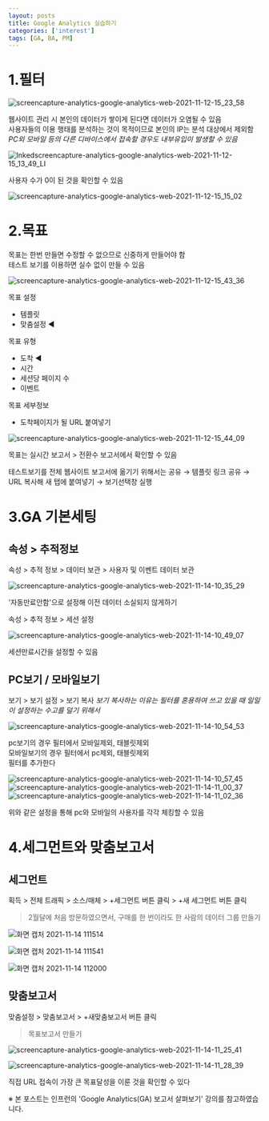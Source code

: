 ```yaml
---
layout: posts
title: Google Analytics 실습하기
categories: ['interest']
tags: [GA, BA, PM]
---
```


1.필터
====
![screencapture-analytics-google-analytics-web-2021-11-12-15_23_58](https://user-images.githubusercontent.com/86539195/141420331-ff434ec4-b206-473f-9d0d-b1631e26c1ff.png)

웹사이트 관리 시 본인의 데이터가 쌓이게 된다면 데이터가 오염될 수 있음   
사용자들의 이용 행태를 분석하는 것이 목적이므로 본인의 IP는 분석 대상에서 제외함   
*PC외 모바일 등의 다른 디바이스에서 접속할 경우도 내부유입이 발생할 수 있음*

![Inkedscreencapture-analytics-google-analytics-web-2021-11-12-15_13_49_LI](https://user-images.githubusercontent.com/86539195/141420184-58580542-0e6a-487b-bb3d-25343b5d4628.jpg)

사용자 수가 0이 된 것을 확인할 수 있음

![screencapture-analytics-google-analytics-web-2021-11-12-15_15_02](https://user-images.githubusercontent.com/86539195/141420079-12b15e90-4b30-45f8-90a9-0addb936c5f2.png)


2.목표
===
목표는 한번 만들면 수정할 수 없으므로 신중하게 만들어야 함   
테스트 보기를 이용하면 실수 없이 만들 수 있음   

![screencapture-analytics-google-analytics-web-2021-11-12-15_43_36](https://user-images.githubusercontent.com/86539195/141422444-d84d2ce2-69ad-4f4e-800c-07e4a2e2290a.png)

목표 설정
- 템플릿
- 맞춤설정 ◀

목표 유형
- 도착 ◀
- 시간
- 세션당 페이지 수
- 이벤트

목표 세부정보
- 도착페이지가 될 URL 붙여넣기

![screencapture-analytics-google-analytics-web-2021-11-12-15_44_09](https://user-images.githubusercontent.com/86539195/141422453-1f0577a9-cdbc-419c-8869-78e71f7bcc82.png)

목표는 실시간 보고서 > 전환수 보고서에서 확인할 수 있음

테스트보기를 전체 웹사이트 보고서에 옮기기 위해서는 공유 → 템플릿 링크 공유 → URL 복사해 새 탭에 붙여넣기 → 보기선택창 실행


3.GA 기본세팅
====

속성 > 추적정보
-----

속성 > 추적 정보 > 데이터 보관 > 사용자 및 이벤트 데이터 보관

![screencapture-analytics-google-analytics-web-2021-11-14-10_35_29](https://user-images.githubusercontent.com/86539195/141664331-1b6d5034-6dc4-4ae8-9de8-65ad6cb7be64.png)

'자동만료안함'으로 설정해 이전 데이터 소실되지 않게하기


속성 > 추적 정보 > 세션 설정

![screencapture-analytics-google-analytics-web-2021-11-14-10_49_07](https://user-images.githubusercontent.com/86539195/141664364-bc95df87-e2bc-46f0-aa7a-30f2705d8460.png)

세션만료시간을 설정할 수 있음

PC보기 / 모바일보기
-----
보기 > 보기 설정 > 보기 복사
*보기 복사하는 이유는 필터를 혼용하여 쓰고 있을 때 일일이 설정하는 수고를 덜기 위해서*

![screencapture-analytics-google-analytics-web-2021-11-14-10_54_53](https://user-images.githubusercontent.com/86539195/141664466-55e6a2f8-f598-49d6-93a3-f07f2b79552c.png)

pc보기의 경우 필터에서 모바일제외, 태블릿제외   
모바일보기의 경우 필터에서 pc제외, 태블릿제외   
필터를 추가한다   

![screencapture-analytics-google-analytics-web-2021-11-14-10_57_45](https://user-images.githubusercontent.com/86539195/141664566-da083c1a-d830-40d4-95e6-068e7766c988.png)
![screencapture-analytics-google-analytics-web-2021-11-14-11_00_37](https://user-images.githubusercontent.com/86539195/141664582-8b91e4fc-b269-435c-b8dc-fe302fb99f3f.png)
![screencapture-analytics-google-analytics-web-2021-11-14-11_02_36](https://user-images.githubusercontent.com/86539195/141664611-23a492c5-75f0-4a8a-b871-fdab264f4a86.png)

위와 같은 설정을 통해 pc와 모바일의 사용자를 각각 체킹할 수 있음 


4.세그먼트와 맞춤보고서
====

세그먼트
----

획득 > 전체 트래픽 > 소스/매체 > +세그먼트 버튼 클릭 > +새 세그먼트 버튼 클릭   

> 2월달에 처음 방문하였으면서, 구매를 한 번이라도 한 사람의 데이터 그룹 만들기

![화면 캡처 2021-11-14 111514](https://user-images.githubusercontent.com/86539195/141664899-d15d027e-5e6b-4f7b-9f90-afe0ece24745.png)

![화면 캡처 2021-11-14 111541](https://user-images.githubusercontent.com/86539195/141664902-4abf79ba-26fe-4788-a608-2f3b47b43924.png)

![화면 캡처 2021-11-14 112000](https://user-images.githubusercontent.com/86539195/141664904-3f56976a-c998-4e15-9362-1b50e8ebbf01.png)


맞춤보고서
-----

맞춤설정 > 맞춤보고서 > +새맞춤보고서 버튼 클릭   

> 목표보고서 만들기

![screencapture-analytics-google-analytics-web-2021-11-14-11_25_41](https://user-images.githubusercontent.com/86539195/141665002-c864d7f8-0076-4ceb-8e9d-79ebe10020b2.png)

![screencapture-analytics-google-analytics-web-2021-11-14-11_28_39](https://user-images.githubusercontent.com/86539195/141665067-2d0e9073-220b-440a-b064-ce11ed845847.png)

직접 URL 접속이 가장 큰 목표달성을 이룬 것을 확인할 수 있다   


※ 본 포스트는 인프런의 'Google Analytics(GA) 보고서 살펴보기' 강의를 참고하였습니다.
